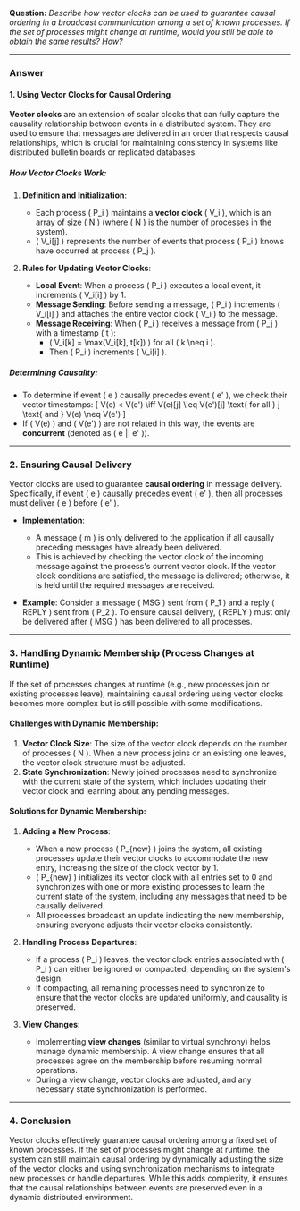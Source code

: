 
**Question:** *Describe how vector clocks can be used to guarantee causal ordering in a broadcast communication among a set of known processes. If the set of processes might change at runtime, would you still be able to obtain the same results? How?*

---

### Answer

#### 1. **Using Vector Clocks for Causal Ordering**

**Vector clocks** are an extension of scalar clocks that can fully capture the causality relationship between events in a distributed system. They are used to ensure that messages are delivered in an order that respects causal relationships, which is crucial for maintaining consistency in systems like distributed bulletin boards or replicated databases.

##### **How Vector Clocks Work:**
1. **Definition and Initialization**:
   - Each process \( P_i \) maintains a **vector clock** \( V_i \), which is an array of size \( N \) (where \( N \) is the number of processes in the system).
   - \( V_i[j] \) represents the number of events that process \( P_i \) knows have occurred at process \( P_j \).

2. **Rules for Updating Vector Clocks**:
   - **Local Event**: When a process \( P_i \) executes a local event, it increments \( V_i[i] \) by 1.
   - **Message Sending**: Before sending a message, \( P_i \) increments \( V_i[i] \) and attaches the entire vector clock \( V_i \) to the message.
   - **Message Receiving**: When \( P_i \) receives a message from \( P_j \) with a timestamp \( t \):
     - \( V_i[k] = \max(V_i[k], t[k]) \) for all \( k \neq i \).
     - Then \( P_i \) increments \( V_i[i] \).

##### **Determining Causality**:
- To determine if event \( e \) causally precedes event \( e' \), we check their vector timestamps:
  \[
  V(e) < V(e') \iff V(e)[j] \leq V(e')[j] \text{ for all } j \text{ and } V(e) \neq V(e')
  \]
- If \( V(e) \) and \( V(e') \) are not related in this way, the events are **concurrent** (denoted as \( e || e' \)).

---

### 2. **Ensuring Causal Delivery**
Vector clocks are used to guarantee **causal ordering** in message delivery. Specifically, if event \( e \) causally precedes event \( e' \), then all processes must deliver \( e \) before \( e' \).

- **Implementation**:
  - A message \( m \) is only delivered to the application if all causally preceding messages have already been delivered.
  - This is achieved by checking the vector clock of the incoming message against the process's current vector clock. If the vector clock conditions are satisfied, the message is delivered; otherwise, it is held until the required messages are received.

- **Example**: Consider a message \( MSG \) sent from \( P_1 \) and a reply \( REPLY \) sent from \( P_2 \). To ensure causal delivery, \( REPLY \) must only be delivered after \( MSG \) has been delivered to all processes.

---

### 3. **Handling Dynamic Membership (Process Changes at Runtime)**

If the set of processes changes at runtime (e.g., new processes join or existing processes leave), maintaining causal ordering using vector clocks becomes more complex but is still possible with some modifications.

#### **Challenges with Dynamic Membership**:
1. **Vector Clock Size**: The size of the vector clock depends on the number of processes \( N \). When a new process joins or an existing one leaves, the vector clock structure must be adjusted.
2. **State Synchronization**: Newly joined processes need to synchronize with the current state of the system, which includes updating their vector clock and learning about any pending messages.

#### **Solutions for Dynamic Membership**:
1. **Adding a New Process**:
   - When a new process \( P_{new} \) joins the system, all existing processes update their vector clocks to accommodate the new entry, increasing the size of the clock vector by 1.
   - \( P_{new} \) initializes its vector clock with all entries set to 0 and synchronizes with one or more existing processes to learn the current state of the system, including any messages that need to be causally delivered.
   - All processes broadcast an update indicating the new membership, ensuring everyone adjusts their vector clocks consistently.

2. **Handling Process Departures**:
   - If a process \( P_i \) leaves, the vector clock entries associated with \( P_i \) can either be ignored or compacted, depending on the system's design.
   - If compacting, all remaining processes need to synchronize to ensure that the vector clocks are updated uniformly, and causality is preserved.

3. **View Changes**:
   - Implementing **view changes** (similar to virtual synchrony) helps manage dynamic membership. A view change ensures that all processes agree on the membership before resuming normal operations.
   - During a view change, vector clocks are adjusted, and any necessary state synchronization is performed.

---

### 4. **Conclusion**
Vector clocks effectively guarantee causal ordering among a fixed set of known processes. If the set of processes might change at runtime, the system can still maintain causal ordering by dynamically adjusting the size of the vector clocks and using synchronization mechanisms to integrate new processes or handle departures. While this adds complexity, it ensures that the causal relationships between events are preserved even in a dynamic distributed environment.